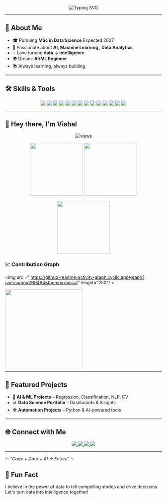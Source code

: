 <!-- Header Banner -->
<p align="center">
  <img src="https://readme-typing-svg.herokuapp.com?font=Fira+Code&size=28&duration=3000&pause=1000&color=2F81F7&center=true&vCenter=true&width=700&lines=Hi+👋,+I'm+Vishal;AI+%26+ML+Engineer+in+Progress;MSc+Data+Science+Student;Passionate+about+AI,+ML" alt="Typing SVG" />
</p>

---

## 🚀 About Me
- 🎓 Pursuing **MSc in Data Science** Expected 2027  
- 🤖 Passionate about **AI, Machine Learning , Data Analytics**  
- 💡 Love turning **data → intelligence**  
- 🌍 Dream: **AI/ML Engineer**  
- 📚 Always learning, always building  

---

## 🛠️ Skills & Tools  
<p align="center">
  <img src="https://img.shields.io/badge/Python-3776AB?style=for-the-badge&logo=python&logoColor=white"/>
  <img src="https://img.shields.io/badge/Machine%20Learning-102230?style=for-the-badge&logo=scikit-learn&logoColor=F7931E"/>
  <img src="https://img.shields.io/badge/Pandas-150458?style=for-the-badge&logo=pandas&logoColor=white"/>
  <img src="https://img.shields.io/badge/Numpy-013243?style=for-the-badge&logo=numpy&logoColor=white"/>
  <img src="https://img.shields.io/badge/SQL-CC2927?style=for-the-badge&logo=databricks&logoColor=white"/>
  <img src="https://img.shields.io/badge/Matplotlib-11557c?style=for-the-badge&logo=plotly&logoColor=white"/>
  <img src="https://img.shields.io/badge/Seaborn-268bd2?style=for-the-badge&logo=python&logoColor=white"/>
  <img src="https://img.shields.io/badge/Jupyter-F37626?style=for-the-badge&logo=jupyter&logoColor=white"/>
  <img src="https://img.shields.io/badge/VSCode-0078d7?style=for-the-badge&logo=visual-studio-code&logoColor=white"/>
  <img src="https://img.shields.io/badge/GitHub-181717?style=for-the-badge&logo=github&logoColor=white"/>
  <img src="https://img.shields.io/badge/Spyder%20IDE-FF0000?style=for-the-badge&logo=spyder-ide&logoColor=white"/>
  <img src="https://img.shields.io/badge/PyTorch-EE4C2C?style=for-the-badge&logo=pytorch&logoColor=white"/>
  <img src="https://img.shields.io/badge/Excel-217346?style=for-the-badge&logo=microsoft-excel&logoColor=white"/>
  <img src="https://img.shields.io/badge/PyCharm-000000?style=for-the-badge&logo=pycharm&logoColor=white"/>
</p>



---



## 👋 Hey there, I'm Vishal  
<!--START_SECTION:activity-->
<p align="center">
  <img src="https://komarev.com/ghpvc/?username=VB9464&label=Profile%20Views&color=brightgreen&style=flat-square" alt="views"/>
</p>

<p align="center">
  <img src="https://github-readme-stats.vercel.app/api?username=VB9464&show_icons=true&theme=tokyonight&count_private=true" height="170"/>
  <img src="https://streak-stats.demolab.com?user=VB9464&theme=tokyonight" height="170"/>
</p>

<p align="center">
  <img src="https://github-readme-stats.vercel.app/api/top-langs/?username=VB9464&layout=donut&theme=radical" height="170"/>
</p>


### 📈 Contribution Graph
<p>
 
  <img src =" https://github-readme-activity-graph.cyclic.app/graph?username=VB9464&theme=radical" height="250"/ >

  <img src ="https://github-readme-activity-graph.vercel.app/graph?username=VB9464&theme=radical" height="250"/>
</p>

<!--END_SECTION:activity-->
---



## 🌟 Featured Projects
- 🤖 **AI & ML Projects** – Regression, Classification, NLP, CV  
- 📊 **Data Science Portfolio** – Dashboards & Insights  
- 🛠️ **Automation Projects** – Python & AI-powered tools  

---

## 🌐 Connect with Me
<p align="center">
  <a href="https://www.linkedin.com/in/bv9464" target="_blank">
    <img src="https://img.shields.io/badge/LinkedIn-0A66C2?style=for-the-badge&logo=linkedin&logoColor=white"/>
  </a>
  <a href="mailto:bagal9464@gmail.com" target="_blank">
    <img src="https://img.shields.io/badge/Gmail-D14836?style=for-the-badge&logo=gmail&logoColor=white"/>
  </a>
  <a href="https://github.com/VB9464" target="_blank">
    <img src="https://img.shields.io/badge/GitHub-181717?style=for-the-badge&logo=github&logoColor=white"/>
  </a>
  <a href="https://vb9464.github.io/" target="_blank">
    <img src="https://img.shields.io/badge/Portfolio-FF5722?style=for-the-badge&logo=About.me&logoColor=white"/>
  </a>
</p>


---
✨ _“Code + Data + AI → Future”_ ✨
## 💬 Fun Fact

I believe in the power of data to tell compelling stories and drive decisions. Let's turn data into intelligence together!
